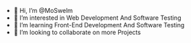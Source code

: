 - 👋 Hi, I’m @MoSwelm
- 👀 I’m interested in Web Development And Software Testing
- 🌱 I’m learning Front-End Development And Software Testing
- 💞️ I’m looking to collaborate on more Projects

<!---
MoSwelm/MoSwelm is a ✨ special ✨ repository because its `README.md` (this file) appears on your GitHub profile.
You can click the Preview link to take a look at your changes.
--->
